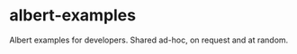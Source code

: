 albert-examples
===============

Albert examples for developers. Shared ad-hoc, on request and at random.
